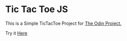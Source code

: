 # Tic Tac Toe JS

This is a Simple TicTacToe Project for [The Odin Project.](https://www.theodinproject.com/)

Try it [Here](https://animeshry.github.io/Odin-Tic/)